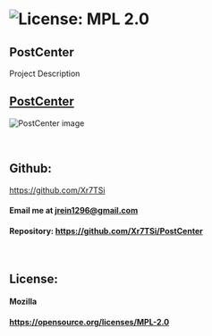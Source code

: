  # ![License: MPL 2.0](https://img.shields.io/badge/License-MPL%202.0-brightgreen.svg)


## PostCenter

Project Description

## [PostCenter](https://clone-14498.web.app/)

![PostCenter image](assets/Amazon-Clone.png)


&nbsp;

 ## Github: 
 https://github.com/Xr7TSi
 &nbsp;
  #### Email me at jrein1296@gmail.com
  #### Repository: https://github.com/Xr7TSi/PostCenter
  &nbsp;


## License:
  #### Mozilla
  #### https://opensource.org/licenses/MPL-2.0